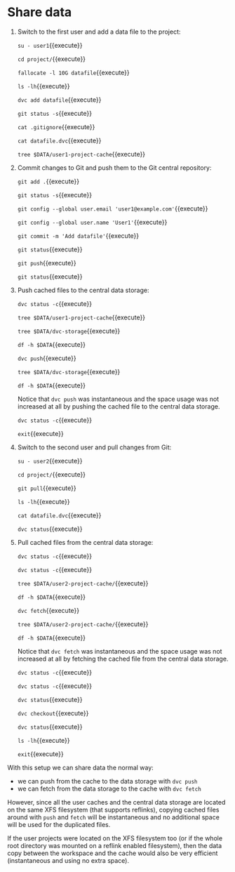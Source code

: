# Share data

1. Switch to the first user and add a data file to the project:

   `su - user1`{{execute}}
   
   `cd project/`{{execute}}
   
   `fallocate -l 10G datafile`{{execute}}
   
   `ls -lh`{{execute}}
   
   `dvc add datafile`{{execute}}
   
   `git status -s`{{execute}}
   
   `cat .gitignore`{{execute}}
   
   `cat datafile.dvc`{{execute}}
   
   `tree $DATA/user1-project-cache`{{execute}}

2. Commit changes to Git and push them to the Git central repository:

   `git add .`{{execute}}
   
   `git status -s`{{execute}}
   
   `git config --global user.email 'user1@example.com'`{{execute}}
   
   `git config --global user.name 'User1'`{{execute}}
   
   `git commit -m 'Add datafile'`{{execute}}
   
   `git status`{{execute}}
   
   `git push`{{execute}}
   
   `git status`{{execute}}
   
3. Push cached files to the central data storage:
   
   `dvc status -c`{{execute}}
   
   `tree $DATA/user1-project-cache`{{execute}}

   `tree $DATA/dvc-storage`{{execute}}
   
   `df -h $DATA`{{execute}}
   
   `dvc push`{{execute}}
   
   `tree $DATA/dvc-storage`{{execute}}
   
   `df -h $DATA`{{execute}}
   
   Notice that `dvc push` was instantaneous and the space usage was
   not increased at all by pushing the cached file to the central data
   storage.

   `dvc status -c`{{execute}}
   
   `exit`{{execute}}
   
4. Switch to the second user and pull changes from Git:

   `su - user2`{{execute}}
   
   `cd project/`{{execute}}
   
   `git pull`{{execute}}
   
   `ls -lh`{{execute}}
   
   `cat datafile.dvc`{{execute}}
   
   `dvc status`{{execute}}
   
5. Pull cached files from the central data storage:
   
   `dvc status -c`{{execute}}
   
   `dvc status -c`{{execute}}
   
   `tree $DATA/user2-project-cache/`{{execute}}
   
   `df -h $DATA`{{execute}}
   
   `dvc fetch`{{execute}}
   
   `tree $DATA/user2-project-cache/`{{execute}}
   
   `df -h $DATA`{{execute}}
   
   Notice that `dvc fetch` was instantaneous and the space usage was
   not increased at all by fetching the cached file from the central
   data storage.
   
   `dvc status -c`{{execute}}
   
   `dvc status -c`{{execute}}
   
   `dvc status`{{execute}}
   
   `dvc checkout`{{execute}}
   
   `dvc status`{{execute}}
   
   `ls -lh`{{execute}}
   
   `exit`{{execute}}

With this setup we can share data the normal way:
- we can push from the cache to the data storage with `dvc push`
- we can fetch from the data storage to the cache with `dvc fetch`

However, since all the user caches and the central data storage are
located on the same XFS filesystem (that supports reflinks), copying
cached files around with `push` and `fetch` will be instantaneous and
no additional space will be used for the duplicated files.

If the user projects were located on the XFS filesystem too (or if the
whole root directory was mounted on a reflink enabled filesystem),
then the data copy between the workspace and the cache would also be
very efficient (instantaneous and using no extra space).
